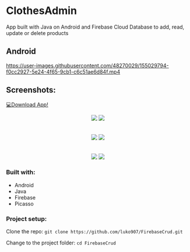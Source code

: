 # ClothesAdmin


App built with Java on Android and Firebase Cloud Database to add, read, update or delete products


## Android

https://user-images.githubusercontent.com/48270029/155029794-f0cc2927-5e24-4f65-9cb1-c6c51ae6d84f.mp4




## Screenshots:
<a href="https://www.mediafire.com/file/wzzv6rkdmieffhf/ClothesAdmin.apk/file"> 💻Download App!<a/>
<div align="center">
  <img src="https://user-images.githubusercontent.com/48270029/155030559-6cacc563-97e2-45cc-b31d-14bfca9aea5e.png" />
  <img src="https://user-images.githubusercontent.com/48270029/155030564-19809722-8389-46ca-995a-7f609d9fc671.png" />
</div>

<br />
<br />

<div align="center">
  <img src="https://user-images.githubusercontent.com/48270029/155030565-82734048-ade4-4abb-89e4-c8abb631e4bd.png" />
  <img src="https://user-images.githubusercontent.com/48270029/155030566-7b02c9e2-9e64-4bc7-b7df-13b0383aa772.png" />
</div>
  <br />
<br />
  <div align="center">
  <img src="https://user-images.githubusercontent.com/48270029/155030568-03020865-4262-449a-ba3f-235a4cbcf047.png" />
  <img src="https://user-images.githubusercontent.com/48270029/155030569-652d37f7-dc57-4739-b79c-56159215ee8c.png" />
</div>
  

### Built with:

- Android
- Java
- Firebase
- Picasso

### Project setup:

Clone the repo:
`git clone https://github.com/luko907/FirebaseCrud.git`

Change to the project folder:
`cd FirebaseCrud`
